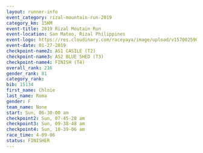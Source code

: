 ```yaml
---
layout: runner-info 
event_category: rizal-mountain-run-2019 
category_km: 15KM 
event-title: 2019 Rizal Moutain Run 
event-location: San Mateo, Rizal Philippines 
event-logo: https://res.cloudinary.com/raceyaya/image/upload/v1570025909/logo/rizal-mountain_gkfete.jpg 
event-date: 01-27-2019 
checkpoint-name2: AS1 CASILE (T2) 
checkpoint-name3: AS2 BLUE SHED (T3) 
checkpoint-name4: FINISH (T4) 
overall_rank: 216
gender_rank: 81
category_rank: 
bib: 15134
first_name: Chloie
last_name: Roma
gender: F
team_name: None
start: Sun, 06-30-00 am
checkpoint2: Sun, 07-45-28 am
checkpoint3: Sun, 09-38-48 am
checkpoint4: Sun, 10-39-06 am
race_time: 4-09-06
status: FINISHER
---
```

